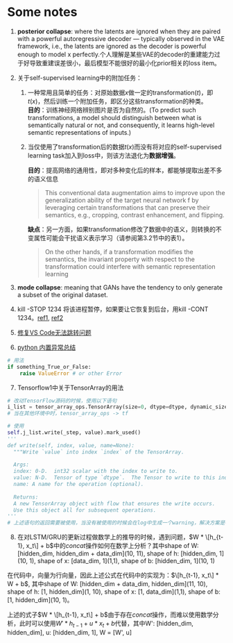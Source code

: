 <script type="text/x-mathjax-config">
  MathJax.Hub.Config({
    tex2jax: {
      inlineMath: [ ['$','$'], ["\\(","\\)"] ],
      processEscapes: true
    }
  });
</script>

<script src="https://cdn.mathjax.org/mathjax/latest/MathJax.js?config=TeX-AMS-MML_HTMLorMML" type="text/javascript"></script>

# Some notes

1. **posterior collapse**: where the latents are ignored when they are paired with a powerful autoregressive decoder — typically observed in the VAE framework, i.e., the latents are ignored as the decoder is powerful enough to model x perfectly.个人理解是某些VAE的decoder的重建能力过于好导致重建误差很小，最后模型不能很好的最小化prior相关的loss item。

2. 关于self-supervised learning中的附加任务：
    1. 一种常用且简单的任务：对原始数据$x$做一定的transformation($t$)，即$t(x)$，然后训练一个附加任务，即区分这些transformation的种类。    
        **目的**：训练神经网络辨别图片是否为自然的。(To predict such transformations, a model should distinguish between what is semantically natural or not, and consequently, it
        learns high-level semantic representations of inputs.)
    2. 当仅使用了transformation后的数据$t(x)$而没有将对应的self-supervised learning task加入到loss中，则该方法退化为**数据增强**。
        
        **目的**：提高网络的通用性，即对多种变化后的样本，都能够提取出差不多的语义信息
        
        > This conventional data augmentation aims to improve upon
        > the generalization ability of the target neural network f by
        > leveraging certain transformations that can preserve their semantics,
        > e.g., cropping, contrast enhancement, and flipping.
        
        **缺点**：另一方面，如果transformation修改了数据中的语义，则转换的不变属性可能会干扰语义表示学习（请参阅第3.2节中的表1）。
        
        > On the other hands, if a transformation modifies the semantics,
        > the invariant property with respect to the transformation
        > could interfere with semantic representation learning
3. **mode collapse**: meaning that GANs have the tendency to only generate a subset of the original dataset.

4. kill -STOP 1234 将该进程暂停，如果要让它恢复到后台，用kill -CONT 1234。[ref1](https://www.cnblogs.com/kexinxin/p/9939119.html), [ref2](https://www.jianshu.com/p/d4190447736e) 

5. [修复VS Code无法跳转问题](https://www.cnblogs.com/longjiang-uestc/p/11515571.html)

6. [python 内置异常总结](https://www.cnblogs.com/nmb-musen/p/10856023.html)
  ```python
  # 用法
  if something_True_or_False:
      raise ValueError # or other Error
  ```
  
7. Tensorflow1中关于TensorArray的用法
  ```python
  # 改动TensorFlow源码的时候，使用以下语句
  i_list = tensor_array_ops.TensorArray(size=0, dtype=dtype, dynamic_size=True, name='i_list', clear_after_read=True)
  # 当在其他环境中时，tensor_array_ops -> tf
  
  # 使用
  self.j_list.write(_step, value).mark_used()
  '''
  def write(self, index, value, name=None):
    """Write `value` into index `index` of the TensorArray.
    
    Args:
    index: 0-D.  int32 scalar with the index to write to.
    value: N-D.  Tensor of type `dtype`.  The Tensor to write to this index.
    name: A name for the operation (optional).
    
    Returns:
    A new TensorArray object with flow that ensures the write occurs.
    Use this object all for subsequent operations.
  '''
  # 上述语句的返回需要被使用，当没有被使用的时候会在log中生成一个warning，解决方案是在write()后使用方法：mark_used()
  ```

8. 在对LSTM/GRU的更新过程做数学上的推导的时候，遇到问题，$W * \[h_{t-1}, x_t\] + b$中的$concat$操作如何在数学上分析？其中shape of W: \[hidden_dim, hidden_dim + data_dim\](10, 11), shape of h: \[hidden_dim, 1\](10, 1), shape of x: \[data_dim, 1\](1,1), shape of b: \[hidden_dim, 1\](10, 1)

  在代码中，向量为行向量，因此上述公式在代码中的实现为：$\[h_{t-1}, x_t\] * W + b$, 其中shape of W: \[hidden_dim + data_dim, hidden_dim\](11, 10), shape of h: \[1, hidden_dim\](1, 10), shape of x: \[1, data_dim\](1,1), shape of b: \[1, hidden_dim\](10, 1)。
  
  上述的式子$W * \[h_{t-1}, x_t\] + b$由于存在$concat$操作，而难以使用数学分析，此时可以使用$W' * h_{t-1} + u * x_t + b$代替，其中W': \[hidden_dim, hidden_dim\], u: \[hidden_dim, 1\], W = \[W', u\]
